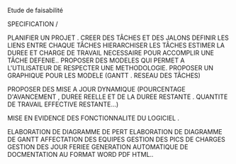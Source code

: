 Etude de faisabilité


SPECIFICATION /

PLANIFIER UN PROJET .
CREER DES TÂCHES ET DES JALONS 
DEFINIR LES LIENS ENTRE CHAQUE TÂCHES 
HIERARCHISER LES TÂCHES
ESTIMER LA DUREE ET CHARGE DE TRAVAIL NECESSAIRE POUR ACCOMPLIR UNE TÂCHE DEFENIE..
PROPOSER DES MODELES QUI PERMET A L'UTILISATEUR DE RESPECTER UNE METHODOLOGIE.
PROPOSER UN GRAPHIQUE POUR LES MODELE (GANTT . RESEAU DES TÂCHES)

PROPOSER DES MISE A JOUR DYNAMIQUE (POURCENTAGE D'AVANCEMENT , DUREE REELLE ET DE LA DUREE RESTANTE . QUANTITE DE TRAVAIL EFFECTIVE RESTANTE...)


MISE EN EVIDENCE DES FONCTIONNALITE DU LOGICIEL .

ELABORATION DE DIAGRAMME DE PERT 
ELABORATION DE DIAGRAMME DE GANTT
AFFECTATION DES EQUIPES 
GESTION DES PICS DE CHARGES 
GESTION DES JOUR FERIEE
GENERATION AUTOMATIQUE DE DOCMENTATION AU FORMAT WORD PDF HTML..
